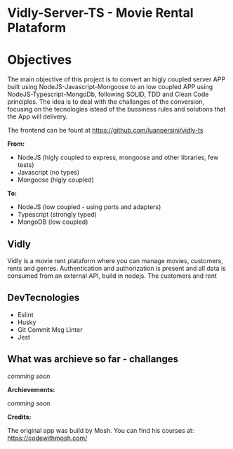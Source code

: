 # Vidly-Server-TS - Movie Rental Plataform

# Objectives

The main objective of this project is to convert an higly coupled server APP built using NodeJS-Javascript-Mongoose to an low coupled APP using NodeJS-Typescript-MongoDb, following SOLID, TDD and Clean Code principles. The idea is to deal with the challanges of the conversion, focusing on the tecnologies istead of the bussiness rules and solutions that the App will delivery.

The frontend can be fount at https://github.com/luanpersini/vidly-ts

**From:**

- NodeJS (higly coupled to express, mongoose and other libraries, few tests)
- Javascript (no types)
- Mongoose (higly coupled)

**To:**

- NodeJS (low coupled - using ports and adapters)
- Typescript (strongly typed)
- MongoDB (low coupled)

## Vidly

Vidly is a movie rent plataform where you can manage movies, customers, rents and genres. Authentication and authorization is present and all data is consumed from an external API, build in nodejs. The customers and rent


## DevTecnologies

- Eslint
- Husky
- Git Commit Msg Linter
- Jest


## What was archieve so far - challanges

*comming soon*

**Archievements:**

*comming soon*

**Credits:**

The original app was build by Mosh. You can find his courses at: https://codewithmosh.com/